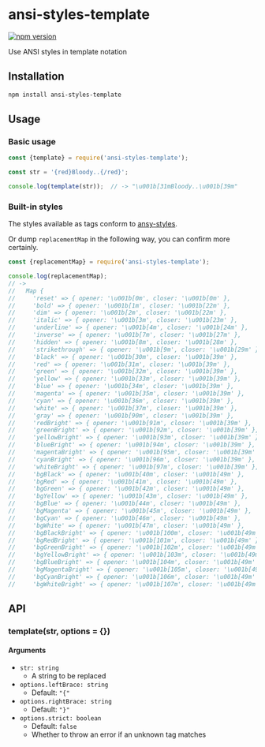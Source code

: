 # ansi-styles-template

[![npm version](https://badge.fury.io/js/ansi-styles-template.svg)](https://badge.fury.io/js/ansi-styles-template)

Use ANSI styles in template notation


## Installation

```bash
npm install ansi-styles-template
```


## Usage
### Basic usage

```js
const {template} = require('ansi-styles-template');

const str = '{red}Bloody..{/red}';

console.log(template(str));  // -> "\u001b[31mBloody..\u001b[39m"
```

### Built-in styles

The styles available as tags conform to [ansy-styles](https://github.com/chalk/ansi-styles).

Or dump `replacementMap` in the following way, you can confirm more certainly.

```js
const {replacementMap} = require('ansi-styles-template');

console.log(replacementMap);
// ->
//   Map {
//     'reset' => { opener: '\u001b[0m', closer: '\u001b[0m' },
//     'bold' => { opener: '\u001b[1m', closer: '\u001b[22m' },
//     'dim' => { opener: '\u001b[2m', closer: '\u001b[22m' },
//     'italic' => { opener: '\u001b[3m', closer: '\u001b[23m' },
//     'underline' => { opener: '\u001b[4m', closer: '\u001b[24m' },
//     'inverse' => { opener: '\u001b[7m', closer: '\u001b[27m' },
//     'hidden' => { opener: '\u001b[8m', closer: '\u001b[28m' },
//     'strikethrough' => { opener: '\u001b[9m', closer: '\u001b[29m' },
//     'black' => { opener: '\u001b[30m', closer: '\u001b[39m' },
//     'red' => { opener: '\u001b[31m', closer: '\u001b[39m' },
//     'green' => { opener: '\u001b[32m', closer: '\u001b[39m' },
//     'yellow' => { opener: '\u001b[33m', closer: '\u001b[39m' },
//     'blue' => { opener: '\u001b[34m', closer: '\u001b[39m' },
//     'magenta' => { opener: '\u001b[35m', closer: '\u001b[39m' },
//     'cyan' => { opener: '\u001b[36m', closer: '\u001b[39m' },
//     'white' => { opener: '\u001b[37m', closer: '\u001b[39m' },
//     'gray' => { opener: '\u001b[90m', closer: '\u001b[39m' },
//     'redBright' => { opener: '\u001b[91m', closer: '\u001b[39m' },
//     'greenBright' => { opener: '\u001b[92m', closer: '\u001b[39m' },
//     'yellowBright' => { opener: '\u001b[93m', closer: '\u001b[39m' },
//     'blueBright' => { opener: '\u001b[94m', closer: '\u001b[39m' },
//     'magentaBright' => { opener: '\u001b[95m', closer: '\u001b[39m' },
//     'cyanBright' => { opener: '\u001b[96m', closer: '\u001b[39m' },
//     'whiteBright' => { opener: '\u001b[97m', closer: '\u001b[39m' },
//     'bgBlack' => { opener: '\u001b[40m', closer: '\u001b[49m' },
//     'bgRed' => { opener: '\u001b[41m', closer: '\u001b[49m' },
//     'bgGreen' => { opener: '\u001b[42m', closer: '\u001b[49m' },
//     'bgYellow' => { opener: '\u001b[43m', closer: '\u001b[49m' },
//     'bgBlue' => { opener: '\u001b[44m', closer: '\u001b[49m' },
//     'bgMagenta' => { opener: '\u001b[45m', closer: '\u001b[49m' },
//     'bgCyan' => { opener: '\u001b[46m', closer: '\u001b[49m' },
//     'bgWhite' => { opener: '\u001b[47m', closer: '\u001b[49m' },
//     'bgBlackBright' => { opener: '\u001b[100m', closer: '\u001b[49m' },
//     'bgRedBright' => { opener: '\u001b[101m', closer: '\u001b[49m' },
//     'bgGreenBright' => { opener: '\u001b[102m', closer: '\u001b[49m' },
//     'bgYellowBright' => { opener: '\u001b[103m', closer: '\u001b[49m' },
//     'bgBlueBright' => { opener: '\u001b[104m', closer: '\u001b[49m' },
//     'bgMagentaBright' => { opener: '\u001b[105m', closer: '\u001b[49m' },
//     'bgCyanBright' => { opener: '\u001b[106m', closer: '\u001b[49m' },
//     'bgWhiteBright' => { opener: '\u001b[107m', closer: '\u001b[49m' } }
```


## API
### template(str, options = {})
#### Arguments

- `str: string`
  - A string to be replaced
- `options.leftBrace: string`
  - Default: `"{"`
- `options.rightBrace: string`
  - Default: `"}"`
- `options.strict: boolean`
  - Default: `false`
  - Whether to throw an error if an unknown tag matches
